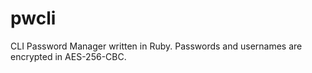 # pwcli

CLI Password Manager written in Ruby. Passwords and usernames are encrypted in AES-256-CBC.